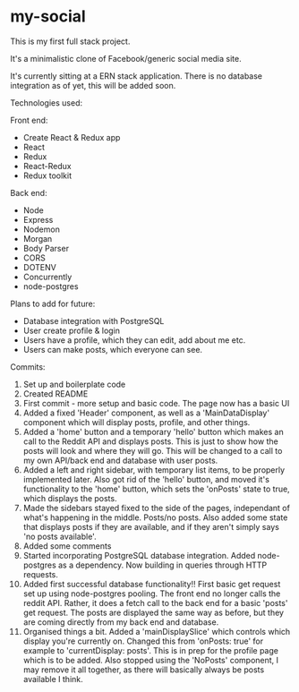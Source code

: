 # my-social

This is my first full stack project.

It's a minimalistic clone of Facebook/generic social media site.

It's currently sitting at a ERN stack application. There is no database integration as of yet, this will be added soon.

Technologies used:

Front end:
- Create React & Redux app
- React
- Redux
- React-Redux
- Redux toolkit


Back end:
- Node
- Express
- Nodemon
- Morgan
- Body Parser
- CORS
- DOTENV
- Concurrently
- node-postgres

Plans to add for future:
- Database integration with PostgreSQL
- User create profile & login
- Users have a profile, which they can edit, add about me etc.
- Users can make posts, which everyone can see.


Commits:
1. Set up and boilerplate code
2. Created README
3. First commit - more setup and basic code. The page now has a basic UI
4. Added a fixed 'Header' component, as well as a 'MainDataDisplay' component which will display posts, profile, and other things.
5. Added a 'home' button and a temporary 'hello' button which makes an call to the Reddit API and displays posts. This is just to show how the posts will look and where they will go. This will be changed to a call to my own API/back end and database with user posts.
6. Added a left and right sidebar, with temporary list items, to be properly implemented later. Also got rid of the 'hello' button, and moved it's functionality to the 'home' button, which sets the 'onPosts' state to true, which displays the posts.
7. Made the sidebars stayed fixed to the side of the pages, independant of what's happening in the middle. Posts/no posts. Also added some state that displays posts if they are available, and if they aren't simply says 'no posts available'.
8. Added some comments
9. Started incorporating PostgreSQL database integration. Added node-postgres as a dependency. Now building in queries through HTTP requests.
10. Added first successful database functionality!! First basic get request set up using node-postgres pooling. The front end no longer calls the reddit API. Rather, it does a fetch call to the back end for a basic 'posts' get request. The posts are displayed the same way as before, but they are coming directly from my back end and database.
11. Organised things a bit. Added a 'mainDisplaySlice' which controls which display you're currently on. Changed this from 'onPosts: true' for example to 'currentDisplay: posts'. This is in prep for the profile page which is to be added. Also stopped using the 'NoPosts' component, I may remove it all together, as there will basically always be posts available I think. 
